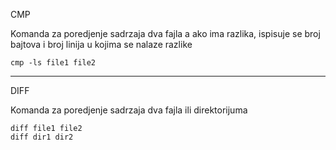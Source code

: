 
CMP

Komanda za poredjenje sadrzaja dva fajla a ako ima razlika, ispisuje se broj bajtova i broj linija u kojima se nalaze razlike

    cmp -ls file1 file2

---
DIFF

Komanda za poredjenje sadrzaja dva fajla ili direktorijuma

   
    diff file1 file2
    diff dir1 dir2  